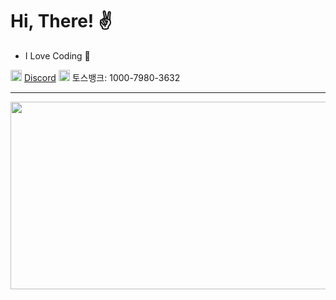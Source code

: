 # Hi, There! ✌️
- I Love Coding 💛

<img src="https://discord.com/assets/847541504914fd33810e70a0ea73177e.ico" width="18px" height="18px"/> [Discord](https://discord.com/users/1102166553027432488)
<img src="https://toss.im/favicon.ico" width="18px" height="18px"/> 토스뱅크: 1000-7980-3632

---

<img
  src="https://render.gitanimals.org/farms/yejunho10"
  width="600"
  height="300"
/>
